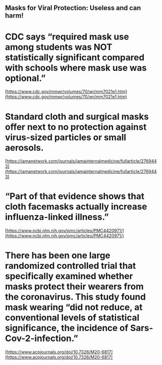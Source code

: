 ## Masks for Viral Protection: Useless and can harm!

# CDC says “required mask use among students was NOT statistically significant compared with schools where mask use was optional.”
[https://www.cdc.gov/mmwr/volumes/70/wr/mm7021e1.htm](https://www.cdc.gov/mmwr/volumes/70/wr/mm7021e1.htm)

# Standard cloth and surgical masks offer next to no protection against virus-sized particles or small aerosols.
[https://jamanetwork.com/journals/jamainternalmedicine/fullarticle/2769443](https://jamanetwork.com/journals/jamainternalmedicine/fullarticle/2769443)

# “Part of that evidence shows that cloth facemasks actually increase influenza-linked illness.”
[https://www.ncbi.nlm.nih.gov/pmc/articles/PMC4420971/](https://www.ncbi.nlm.nih.gov/pmc/articles/PMC4420971/)

# There has been one large randomized controlled trial that specifically examined whether masks protect their wearers from the coronavirus.  This study found mask wearing “did not reduce, at conventional levels of statistical significance, the incidence of Sars-Cov-2-infection.”
[https://www.acpjournals.org/doi/10.7326/M20-6817](https://www.acpjournals.org/doi/10.7326/M20-6817)

